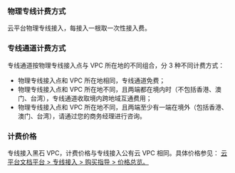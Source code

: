 ### 物理专线计费方式
云平台物理专线接入，每接入一根取一次性接入费。

### 专线通道计费方式
专线通道按物理专线接入点与 VPC 所在地的不同组合，分 3 种不同计费方式：
- 物理专线接入点和 VPC 所在地相同，专线通道免费；
- 物理专线接入点和 VPC 所在地不同，且两端都在境内时（不包括香港、澳门、台湾），专线通道收取境内跨地域互通费用；
- 物理专线接入点和 VPC 所在地不同，且两端至少有一端在境外（包括香港、澳门、台湾），请通过您的商务经理进行咨询。

### 计费价格
专线接入黑石 VPC，计费价格与专线接入公有云 VPC 相同。具体价格参见：
[云平台文档平台 > 专线接入 > 购买指导 > 价格总览。](/document/product/216/543) 
